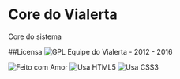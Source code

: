 # Core do Vialerta
Core do sistema

##Licensa
![GPL](http://www.gnu.org/graphics/gplv3-88x31.png)  Equipe do Vialerta - 2012 - 2016

![Feito com Amor](http://forthebadge.com/images/badges/built-with-love.svg)
![Usa HTML5](http://forthebadge.com/images/badges/uses-html.svg)
![Usa CSS3](http://forthebadge.com/images/badges/uses-css.svg)


